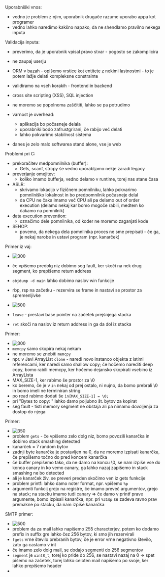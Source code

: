Uporabniški vnos:
- vedno je problem z njim, uporabnik drugače razume uporabo appa kot programer
- vedno lahko naredimo kakšno napako, da ne shendlamo pravilno nekega inputa

Validacija inputa:
- preverimo, da je uporabnik vpisal pravo stvar - pogosto se zakomplicira
- ne zaupaj userju

- ORM v bazah - opišemo vrstice kot entitete z nekimi lastnostmi - to je potem lažje delati kompleksne constrainte
- validiramo na vseh korakih - frontend in backend

 - cross site scripting (XSS), SQL injection
 - ne moremo se popolnoma zaščititi, lahko se pa potrudimo
 
 - varnost je overhead:
	 - aplikacija bo počasneje delala
	 - uporabniki bodo zafrustgrirani, če rabijo več delati
	 - lahko pokvarimo stabilnost sistema

- danes je zelo malo softwarea stand alone, vse je web

Problemi pri C:
- prekoračitev medpomnilnika (buffer):
	- Gets, scanf, strcpy še vedno uporabljamo nekje zaradi legacy
- preverjanje omejitev:
	- koliko imamo bufferja, vedno delamo v runtime, torej nas stane časa
- ASLR:
	- skrivamo lokacijo v fizičnem pomnilniku, lahko pokvarimo pomnilniško lokalnost in bo predpomnilnik počasneje delal
	- da CPU ne čaka imamo več CPU ali pa delamo out of order execution (delamo nekaj kar bomo mogoče rabili, medtem ko čakamo na pomnilnik)
- data execution prevention:
	- označimo dele pomnilnika, od koder ne moremo zaganjati kode
- SEHOP:
	- povemo, da nekega dela pomnilnika proces ne sme prepisati - če ga, je nekaj narobe in ustavi program (npr. kanarček)

Primer iz vaj:
- ![300](../../Images3/Pasted%20image%2020250306091826.png)
- če vpišemo predolg niz dobimo seg fault, ker skoči na nek drug segment, ko prepišemo return address
- `objdump -d main` lahko dobimo naslov win funkcije

- rbp, rsp na začetku - rezervira se frame in nastavi se prostor za spremenljivke
- ![500](../../Images3/Pasted%20image%2020250306092239.png)
- `leave` - prestavi base pointer na začetek prejšnjega stacka
- `ret` skoči na naslov iz return address in ga da dol iz stacka

Primer:
- ![300](../../Images3/Pasted%20image%2020250306092728.png)
- `memcpy` samo skopira nekaj nekam
- ne moremo se znebiti `memcpy`
- npr. v Javi ArrayList `clone` - naredi novo instanco objekta z istimi referencami, ker naredi samo shallow copy; če hočemo narediti deep copy, bomo rabili memcpy, ker hočemo dejansko skopirati vsebino iz ArrayLista
-  MAX_SIZE-1, ker rabimo še prostor za \0
- ko beremo, če je v `in` nekaj od prej ostalo, ni nujno, da bomo prebrali \0 in bomo imeli ne terminiran string
- po read rabimo dodati še `in[MAX_SIZE-1] = \0;`
- pri "Bytes to copy: " lahko damo poljubno št. bytov za kopirat
- seg fault - tisti memory segment ne obstaja ali pa nimamo dovoljenja za dostop do njega

Primer:
- ![350](../../Images3/Pasted%20image%2020250306094233.png)
- problem `gets` - če vpišemo zelo dolg niz, bomo povozili kanarčka in dobimo stack smashing detected
- kanarček = 7 random bytov
- zadnji byte kanarčka je postavljen na 0, da ne moremo izpisati kanarčka, če prepišemo točno do pred koncem kanarčka
- če buffer prepišemo tako, da ne damo na koncu \0, se nam izpiše vse do konca canary in ko vemo canary, ga lahko nazaj zapišemo in stack smashing ne bo detected
- ali je kanarček živ, se preveri preden skočimo ven iz gets funkcije
- problem printf: lahko damo noter format, npr. vpišemo `%p`
- argumenti funkcij grejo na registre, če imamo preveč argumentov, grejo na stack; na stacku imamo tudi canary => če damo v printf prave argumente, bomo izpisali kanarčka, npr. pri `%31$p` se zadeva ravno prav premakne po stacku, da nam izpiše kanarčka

SMTP primer:
- ![500](../../Images3/Pasted%20image%2020250306102827.png)
- problem da za mail lahko napišemo 255 characterjev, potem ko dodamo prefix in suffix gre lahko čez 256 bytov, ki smo jih rezervirali
- `fgets` vrne število prebranih bytov, če je error vrne negativno število, zato ga castamo v int
- če imamo zelo dolg mail, se dodajo segmenti do 256 segmentov
- `segment` je `uint8_t`, torej ko pride do 256, se nastavi nazaj na 0 => spet pišemo na začetek, torej lahko celoten mail napišemo po svoje, ker lahko prepišemo header 
- 
